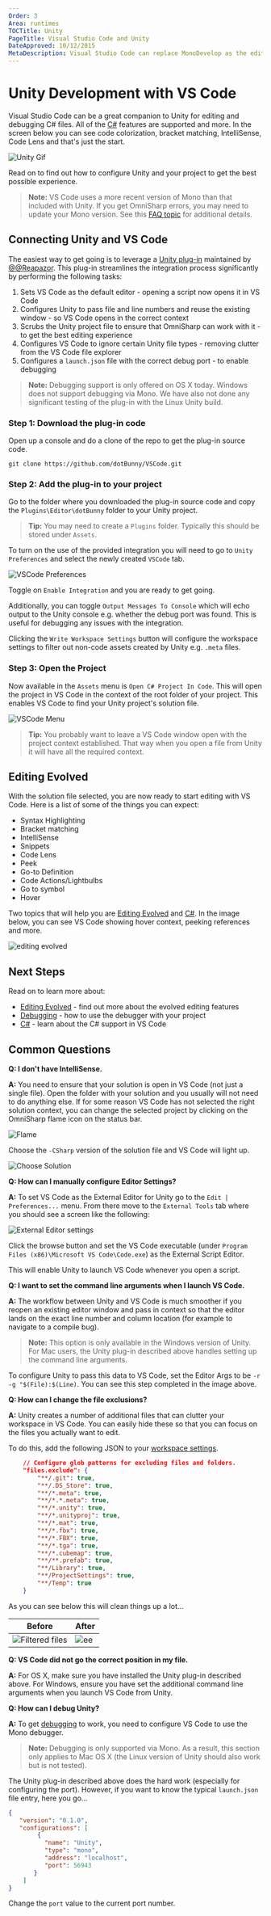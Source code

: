 ```yaml
---
Order: 3
Area: runtimes
TOCTitle: Unity
PageTitle: Visual Studio Code and Unity
DateApproved: 10/12/2015
MetaDescription: Visual Studio Code can replace MonoDevelop as the editor for Unity
---
```


# Unity Development with VS Code
Visual Studio Code can be a great companion to Unity for editing and debugging C# files.  All of the [C#](/docs/languages/csharp.md) features are supported and more.  In the screen below you can see code colorization, bracket matching, IntelliSense, Code Lens and that's just the start.

![Unity Gif](images/unity/wow.gif)

Read on to find out how to configure Unity and your project to get the best possible experience.

>**Note:** VS Code uses a more recent version of Mono than that included with Unity.  If you get OmniSharp errors, you may need to update your Mono version.  See this [FAQ topic](/Docs/supporting/FAQ.md#vs-code-fails-to-start-omnisharp-on-os-x) for additional details.



## Connecting Unity and VS Code
The easiest way to get going is to leverage a [Unity plug-in](https://github.com/dotBunny/VSCode/) maintained by [@@Reapazor](https://twitter.com/reapazor).  This plug-in streamlines the integration process significantly by performing the following tasks:

1. Sets VS Code as the default editor - opening a script now opens it in VS Code
2. Configures Unity to pass file and line numbers and reuse the existing window - so VS Code opens in the correct context
3. Scrubs the Unity project file to ensure that OmniSharp can work with it - to get the best editing experience
4. Configures VS Code to ignore certain Unity file types - removing clutter from the VS Code file explorer
5. Configures a `launch.json` file with the correct debug port - to enable debugging

>**Note:** Debugging support is only offered on OS X today.  Windows does not support debugging via Mono.  We have also not done any significant testing of the plug-in with the Linux Unity build.

### Step 1: Download the plug-in code
Open up a console and do a clone of the repo to get the plug-in source code.

```
git clone https://github.com/dotBunny/VSCode.git
```


### Step 2: Add the plug-in to your project
Go to the folder where you downloaded the plug-in source code and copy the `Plugins\Editor\dotBunny` folder to your Unity project.

>**Tip:** You may need to create a `Plugins` folder. Typically this should be stored under `Assets`.

To turn on the use of the provided integration you will need to go to `Unity Preferences` and select the newly created `VSCode` tab.

![VSCode Preferences](images/unity/plugin-preferences.png)

Toggle on `Enable Integration` and you are ready to get going.

Additionally, you can toggle `Output Messages To Console` which will echo output to the Unity console e.g. whether the debug port was found.  This is useful for debugging any issues with the integration.

Clicking the `Write Workspace Settings` button will configure the workspace settings to filter out non-code assets created by Unity e.g. `.meta` files.

### Step 3: Open the Project
Now available in the `Assets` menu is `Open C# Project In Code`. This will open the project in VS Code in the context of the root folder of your project.  This enables VS Code to find your Unity project's solution file.

![VSCode Menu](images/unity/plugin-menu.png)

>**Tip:**  You probably want to leave a VS Code window open with the project context established.  That way when you open a file from Unity it will have all the required context.





## Editing Evolved
With the solution file selected, you are now ready to start editing with VS Code. Here is a list of some of the things you can expect:

* Syntax Highlighting
* Bracket matching
* IntelliSense
* Snippets
* Code Lens
* Peek
* Go-to Definition
* Code Actions/Lightbulbs
* Go to symbol
* Hover

Two topics that will help you are [Editing Evolved](/docs/editor/editingevolved.md) and [C#](/docs/languages/csharp.md).  In the image below, you can see VS Code showing hover context, peeking references and more.

![editing evolved](images/unity/peekreferences.png)



## Next Steps
Read on to learn more about:

* [Editing Evolved](/docs/editor/editingevolved.md) - find out more about the evolved editing features
* [Debugging](/docs/editor/debugging.md) - how to use the debugger with your project
* [C#](/docs/languages/csharp.md) - learn about the C# support in VS Code


## Common Questions

**Q: I don't have IntelliSense.**

**A:** You need to ensure that your solution is open in VS Code (not just a single file).  Open the folder with your solution and you usually will not need to do anything else.  If for some reason VS Code has not selected the right solution context, you can change the selected project by clicking on the OmniSharp flame icon on the status bar.

![Flame](images/unity/omnisharp.png)

Choose the `-CSharp` version of the solution file and VS Code will light up.

![Choose Solution](images/unity/selectsln.png)

**Q: How can I manually configure Editor Settings?**

**A:**  To set VS Code as the External Editor for Unity go to the `Edit | Preferences...` menu.  From there move to the `External Tools` tab where you should see a screen like the following:

![External Editor settings](images/unity/editorsettings.png)

 Click the browse button and set the VS Code executable (under `Program Files (x86)\Microsoft VS Code\Code.exe`) as the External Script Editor.

 This will enable Unity to launch VS Code whenever you open a script.



**Q: I want to set the command line arguments when I launch VS Code.**

**A:**  The workflow between Unity and VS Code is much smoother if you reopen an existing editor window and pass in context so that the editor lands on the exact line number and column location (for example to navigate to a compile bug).

>**Note:** This option is only available in the Windows version of Unity.  For Mac users, the Unity plug-in described above handles setting up the command line arguments.

To configure Unity to pass this data to VS Code, set the Editor Args to be `-r -g "$(File):$(Line)`.  You can see this step completed in the image above.



**Q: How can I change the file exclusions?**

**A:** Unity creates a number of additional files that can clutter your workspace in VS Code.  You can easily hide these so that you can focus on the files you actually want to edit.

To do this, add the following JSON to your [workspace settings](/docs/customization/userandworkspace.md).

```json
	// Configure glob patterns for excluding files and folders.
	"files.exclude": {
		"**/.git": true,
		"**/.DS_Store": true,
		"**/*.meta": true,
		"**/*.*.meta": true,
		"**/*.unity": true,
		"**/*.unityproj": true,
		"**/*.mat": true,
		"**/*.fbx": true,
		"**/*.FBX": true,
		"**/*.tga": true,
		"**/*.cubemap": true,
		"**/**.prefab": true,
		"**/Library": true,
		"**/ProjectSettings": true,
		"**/Temp": true
	}
```

As you can see below this will clean things up a lot...

Before|After
------|-----
![Filtered files](images/unity/unfilteredfiles.png)|![ee](images/unity/filteredfiles.png)




**Q: VS Code did not go the correct position in my file.**

**A:** For OS X, make sure you have installed the Unity plug-in described above.  For Windows, ensure you have set the additional command line arguments when you launch VS Code from Unity.



**Q: How can I debug Unity?**

**A:** To get [debugging](/docs/editor/debugging.md) to work, you need to configure VS Code to use the Mono debugger.

>**Note:** Debugging is only supported via Mono.  As a result, this section only applies to Mac OS X (the Linux version of Unity should also work but is not tested).

The Unity plug-in described above does the hard work (especially for configuring the port).  However, if you want to know the typical `launch.json` file entry, here you go...

```json
{
   "version": "0.1.0",
   "configurations": [
        {
          "name": "Unity",
          "type": "mono",
          "address": "localhost",
          "port": 56943
       }
    ]
}
```

Change the `port` value to the current port number.
